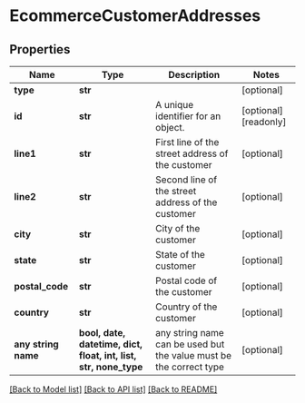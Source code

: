 # EcommerceCustomerAddresses


## Properties
Name | Type | Description | Notes
------------ | ------------- | ------------- | -------------
**type** | **str** |  | [optional] 
**id** | **str** | A unique identifier for an object. | [optional] [readonly] 
**line1** | **str** | First line of the street address of the customer | [optional] 
**line2** | **str** | Second line of the street address of the customer | [optional] 
**city** | **str** | City of the customer | [optional] 
**state** | **str** | State of the customer | [optional] 
**postal_code** | **str** | Postal code of the customer | [optional] 
**country** | **str** | Country of the customer | [optional] 
**any string name** | **bool, date, datetime, dict, float, int, list, str, none_type** | any string name can be used but the value must be the correct type | [optional]

[[Back to Model list]](../../README.md#documentation-for-models) [[Back to API list]](../../README.md#documentation-for-api-endpoints) [[Back to README]](../../README.md)


